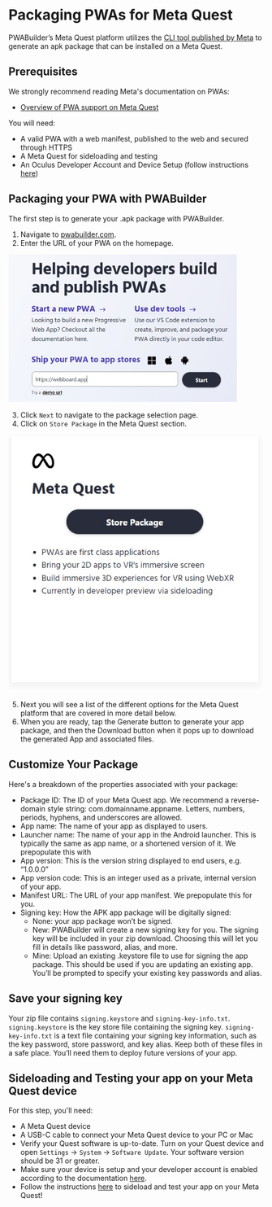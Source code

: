# Packaging PWAs for Meta Quest

PWABuilder’s Meta Quest platform utilizes the [CLI tool published by Meta](https://developer.oculus.com/documentation/web/pwa-packaging/) to generate an apk package that can be installed on a Meta Quest.

## Prerequisites

We strongly recommend reading Meta's documentation on PWAs:
- [Overview of PWA support on Meta Quest](https://developer.oculus.com/pwa/)

You will need: 
* A valid PWA with a web manifest, published to the web and secured through HTTPS
* A Meta Quest for sideloading and testing
* An Oculus Developer Account and Device Setup (follow instructions [here](https://developer.oculus.com/documentation/native/android/mobile-device-setup/))

## Packaging your PWA with PWABuilder

The first step is to generate your .apk package with PWABuilder.

1. Navigate to [pwabuilder.com](https://pwabuilder.com).
2. Enter the URL of your PWA on the homepage.

<div class="docs-image">
    <img src="../assets/builder/meta/url.jpg" alt="Homepage of pwabuilder.com" width=450>
</div>

3. Click `Next` to navigate to the package selection page.
4. Click on `Store Package` in the Meta Quest section.
   
<div class="docs-image">
    <img src="../assets/builder/meta/store_package.jpg" alt="Meta Store package option on pwabuilder.com" width=550>
</div>

5. Next you will see a list of the different options for the Meta Quest platform that are covered in more detail below.
6. When you are ready, tap the Generate button to generate your app package, and then the Download button when it pops up to download the generated App and associated files.

## Customize Your Package

Here's a breakdown of the properties associated with your package:

* Package ID: The ID of your Meta Quest app. We recommend a reverse-domain style string: com.domainname.appname. Letters, numbers, periods, hyphens, and underscores are allowed.
* App name: The name of your app as displayed to users.
* Launcher name: The name of your app in the Android launcher. This is typically the same as app name, or a shortened version of it. We prepopulate this with 
* App version: This is the version string displayed to end users, e.g. “1.0.0.0”
* App version code: This is an integer used as a private, internal version of your app.
* Manifest URL: The URL of your app manifest. We prepopulate this for you.
* Signing key: How the APK app package will be digitally signed:
  - None: your app package won’t be signed. 
  - New: PWABuilder will create a new signing key for you. The signing key will be included in your zip download. Choosing this will let you fill in details like password, alias, and more.
  - Mine: Upload an existing .keystore file to use for signing the app package. This should be used if you are updating an existing app. You’ll be prompted to specify your existing key passwords and alias.

    
## Save your signing key
Your zip file contains ```signing.keystore``` and ```signing-key-info.txt```. ```signing.keystore``` is the key store file containing the signing key.
```signing-key-info.txt``` is a text file containing your signing key information, such as the key password, store password, and key alias.
Keep both of these files in a safe place. You’ll need them to deploy future versions of your app. 

## Sideloading and Testing your app on your Meta Quest device

For this step, you'll need:

- A Meta Quest device
- A USB-C cable to connect your Meta Quest device to your PC or Mac
- Verify your Quest software is up-to-date. Turn on your Quest device and open `Settings` -> `System` -> `Software Update`.  Your software version should be 31 or greater.
- Make sure your device is setup and your developer account is enabled according to the documentation [here](https://developer.oculus.com/documentation/native/android/mobile-device-setup/). 
- Follow the instructions [here](https://developer.oculus.com/documentation/web/pwa-packaging/#sideload-your-pwa-to-test) to sideload and test your app on your Meta Quest!
